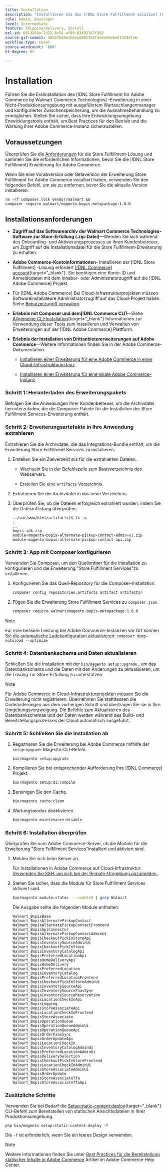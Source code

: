 ```yaml
---
title: Installation
description: "Installieren Sie die [!DNL Store Fulfillment solution] für eine Adobe Commerce-Storefront mit Composer für PHP."
role: Admin, Developer
level: Intermediate
feature: Shipping/Delivery, Install
exl-id: 6613268a-7d22-4c54-af89-834921b7f262
source-git-commit: 36b57648e156ead801764f3ee4e5e6a0f3245fe6
workflow-type: tm+mt
source-wordcount: '660'
ht-degree: 0%

---
```



# Installation

Führen Sie die Erstinstallation des [!DNL Store Fulfillment for Adobe Commerce by Walmart Commerce Technologies] -Erweiterung in einer Nicht-Produktionsumgebung mit ausgeführtem Warteschlangenmanager und konfigurierter Zwischenspeicherung, um die Ausnahmebehandlung zu ermöglichen. Stellen Sie sicher, dass Ihre Entwicklungsumgebung Entwicklungstools enthält, um Best Practices für den Betrieb und die Wartung Ihrer Adobe Commerce-Instanz sicherzustellen.

## Voraussetzungen

Überprüfen Sie die [Anforderungen](solution-requirements.md) für die Store Fulfillment-Lösung und sammeln Sie die erforderlichen Informationen, bevor Sie die [!DNL Store Fulfillment] Erweiterung für Adobe Commerce.

Wenn Sie eine Vorabversion oder Betaversion der Erweiterung Store Fulfillment for Adobe Commerce installiert haben, verwenden Sie den folgenden Befehl, um sie zu entfernen, bevor Sie die aktuelle Version installieren.

```terminal
rm -rf composer.lock vendor/walmart &&
composer require walmart/magento-bopis-metapackage:1.0.0
```

## Installationsanforderungen

- **Zugriff auf das Softwarearchiv der Walmart Commerce Technologies-Software zur Store-Erfüllung (.zip-Datei)**—Wenden Sie sich während des Onboarding- und Aktivierungsprozesses an Ihren Kundenbetreuer, um Zugriff auf die Installationsdatei für die Store Fulfillment-Erweiterung zu erhalten.

- **Adobe Commerce-Kontoinformationen**- Installieren der [!DNL Store Fulfillment] -Lösung erfordert [[!DNL Commerce] account](https://docs.magento.com/user-guide/magento/magento-account.html){target="_blank"}. Sie benötigen eine Konto-ID und Anmeldedaten mit dem Inhaber- oder Administratorzugriff auf die [!DNL Adobe Commerce] Projekt.

- Für [!DNL Adobe Commerce] Bei Cloud-Infrastrukturprojekten müssen Softwareinstallateure Administratorzugriff auf das Cloud-Projekt haben. Siehe [Benutzerzugriff verwalten](https://devdocs.magento.com/cloud/project/user-admin.html).

- **Erlebnis mit Composer und dem[!DNL Commerce CLI]**—Siehe [Allgemeine CLI-Installation](https://devdocs.magento.com/extensions/install/){target="_blank"} Informationen zur Verwendung dieser Tools zum Installieren und Verwalten von Erweiterungen auf der [!DNL Adobe Commerce] Plattform.

- **Erlebnis der Installation von Drittanbietererweiterungen auf Adobe Commerce**—Weitere Informationen finden Sie in der Adobe Commerce-Dokumentation.

   - [Installieren einer Erweiterung für eine Adobe Commerce in einer Cloud-Infrastrukturinstanz](https://devdocs.magento.com/cloud/howtos/install-components.html#install-an-extension).

   - [Installieren einer Erweiterung für eine lokale Adobe Commerce-Instanz](https://devdocs.magento.com/extensions/install/).

### Schritt 1: Herunterladen des Erweiterungspakets

Befolgen Sie die Anweisungen Ihrer Kundenbetreuer, um die Archivdatei herunterzuladen, die die Composer-Pakete für die Installation der Store Fulfillment Services-Erweiterung enthält.

### Schritt 2: Erweiterungsartefakte in Ihre Anwendung extrahieren

Extrahieren Sie die Archivdatei, die das Integrations-Bundle enthält, um die Erweiterung Store Fulfillment Services zu installieren.

1. Erstellen Sie ein Zielverzeichnis für die extrahierten Dateien.

   - Wechseln Sie in der Befehlszeile zum Basisverzeichnis des Webservers.

   - Erstellen Sie eine `artifacts` Verzeichnis.

1. Extrahieren Sie die Archivdatei in das neue Verzeichnis.

1. Überprüfen Sie, ob die Dateien erfolgreich extrahiert wurden, indem Sie die Dateiauflistung überprüfen.

   ```
   ../var/www/html/artifacts]$ ls -a
   .
   ..
   bopis-sdk.zip
   module-magento-bopis-alternate-pickup-contact-admin-ui.zip
   module-magento-bopis-alternate-pickup-contact-api.zip
   ```

### Schritt 3: App mit Composer konfigurieren

Verwenden Sie Composer, um den Quellordner für die Installation zu konfigurieren und die Erweiterung &quot;Store Fulfillment Services&quot;zu installieren.

1. Konfigurieren Sie das Quell-Repository für die Composer-Installation.

   ```bash
   composer config repositories.artifacts artifact artifacts/
   ```

1. Fügen Sie die Erweiterung Store Fulfillment Services zu `composer.json`.

   ```bash
   composer require walmart/magento-bopis-metapackage:1.0.0
   ```

>[!NOTE]
>
>Für eine bessere Leistung bei Adobe Commerce-Instanzen vor Ort können Sie [die automatische Ladekonfiguration aktualisieren](https://experienceleague.adobe.com/docs/commerce-operations/performance-best-practices/deployment-flow.html#update-the-autoloader): `composer dump-autoload --optimize`

### Schritt 4: Datenbankschema und Daten aktualisieren

Schließen Sie die Installation mit der `bin/magento setup:upgrade` , um das Datenbankschema und die Daten mit den Änderungen zu aktualisieren, um die Lösung zur Store-Erfüllung zu unterstützen.

>[!NOTE]
>
>Für Adobe Commerce in Cloud-Infrastrukturprojekten müssen Sie die Erweiterung nicht registrieren. Übernehmen Sie stattdessen die Codeänderungen aus dem vorherigen Schritt und übertragen Sie sie in Ihre Umgebungsverzweigung. Die Befehle zum Aktualisieren des Datenbankschemas und der Daten werden während des Build- und Bereitstellungsprozesses der Cloud automatisch ausgeführt.

### Schritt 5: Schließen Sie die Installation ab

1. Registrieren Sie die Erweiterung bei Adobe Commerce mithilfe der `setup:upgrade` Magento-CLI-Befehl.

   ```terminal
   bin/magento setup:upgrade
   ```

1. Kompilieren Sie bei entsprechender Aufforderung Ihre [!DNL Commerce] Projekt.

   ```bash
   bin/magento setup:di:compile
   ```

1. Bereinigen Sie den Cache.

   ```bash
   bin/magento cache:clean
   ```

1. Wartungsmodus deaktivieren.

   ```bash
   bin/magento maintenance:disable
   ```

### Schritt 6: Installation überprüfen

Überprüfen Sie vom Adobe Commerce-Server, ob die Module für die Erweiterung &quot;Store Fulfillment Services&quot;installiert und aktiviert sind.

1. Melden Sie sich beim Server an.

   Für Installationen in Adobe Commerce auf Cloud-Infrastruktur: [Verwenden Sie SSH, um sich bei der Remote-Umgebung anzumelden.](https://devdocs.magento.com/cloud/env/environments-ssh.html#ssh).

1. Stellen Sie sicher, dass die Module für Store Fulfillment Services aktiviert sind.

   ```bash
   bin/magento module:status  --enabled | grep Walmart
   ```

   Die Ausgabe sollte die folgenden Module enthalten:

   ```
   Walmart_BopisBase
   Walmart_BopisAlternatePickupContact
   Walmart_BopisAlternatePickupContactFrontend
   Walmart_BopisApiConnector
   Walmart_BopisAlternatePickupContactAdminUi
   Walmart_BopisCheckoutPickInStoreApi
   Walmart_BopisInventorySourceAdminUi
   Walmart_BopisCheckoutPickInStore
   Walmart_BopisInventoryCatalogApi
   Walmart_BopisPreferredLocationApi
   Walmart_BopisHomeDeliveryApi
   Walmart_BopisHomeDelivery
   Walmart_BopisPreferredLocation
   Walmart_BopisInventoryCatalog
   Walmart_BopisPreferredLocationFrontend
   Walmart_BopisCheckoutPickInStoreAdminUi
   Walmart_BopisInventorySourceApi
   Walmart_BopisInventorySourceFaasSync
   Walmart_BopisInventorySourceReservation
   Walmart_BopisLocationCheckInApi
   Walmart_BopisLogging
   Walmart_BopisStoreAssociateApi
   Walmart_BopisLocationCheckInFrontend
   Walmart_BopisStoreAssociate
   Walmart_BopisOperationQueue
   Walmart_BopisOperationQueueAdminUi
   Walmart_BopisOperationQueueApi
   Walmart_BopisOrderFaasSync
   Walmart_BopisOrderUpdateApi
   Walmart_BopisLocationCheckIn
   Walmart_BopisInventoryCatalogAdminUi
   Walmart_BopisPreferredLocationAdminUi
   Walmart_BopisDeliverySelection
   Walmart_BopisCheckoutPickInStoreFrontend
   Walmart_BopisLocationCheckInAdminUi
   Walmart_BopisStoreAssociateAdminUi
   Walmart_BopisOrderUpdate
   Walmart_BopisStoreAssociateTfa
   Walmart_BopisStoreAssociateTfaApi
   ```

### Zusätzliche Schritte

Verwenden Sie bei Bedarf die [Setup:static-content:deploy](https://experienceleague.adobe.com/docs/commerce-operations/reference/commerce-on-premises.html){target="_blank"} CLI-Befehl zum Bereitstellen von statischen Ansichtsdateien in Ihrer Produktionsumgebung.

```terminal
php bin/magento setup:static-content:deploy -f
```

Die `-f` ist erforderlich, wenn Sie ein leeres Design verwenden.

>[!NOTE]
>
>Weitere Informationen finden Sie unter [Best Practices für die Bereitstellung statischer Inhalte in Adobe Commerce](https://experienceleague.adobe.com/docs/commerce-operations/implementation-playbook/best-practices/development/static-content-deployment.html) Artikel im Adobe Commerce Help Center.

